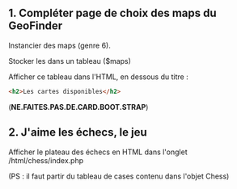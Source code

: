 

## 1. Compléter page de choix des maps du GeoFinder

Instancier des maps (genre 6).

Stocker les dans un tableau ($maps)

Afficher ce tableau dans l'HTML, en dessous du titre :

```html
<h2>Les cartes disponibles</h2>
```

(**NE.FAITES.PAS.DE.CARD.BOOT.STRAP**)

## 2. J'aime les échecs, le jeu

Afficher le plateau des échecs en HTML dans l'onglet /html/chess/index.php

(PS : il faut partir du tableau de cases contenu dans l'objet Chess)
